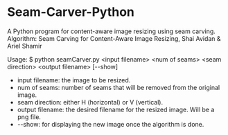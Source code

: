 # Seam-Carver-Python
A Python program for content-aware image resizing using seam carving. Algorithm: Seam Carving for Content-Aware Image Resizing, Shai Avidan & Ariel Shamir

Usage:
$ python seamCarver.py \<input filename\> \<num of seams\> \<seam direction\> \<output filename\> [--show]

* input filename: the image to be resized.
* num of seams: number of seams that will be removed from the original image.
* seam direction: either H (horizontal) or V (vertical).
* output filename: the desired filename for the resized image. Will be a png file.
* --show: for displaying the new image once the algorithm is done.
